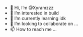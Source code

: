 - 👋 Hi, I’m @Xyramzzz
- 👀 I’m interested in build
- 🌱 I’m currently learning idk
- 💞️ I’m looking to collaborate on ...
- 📫 How to reach me ...
<!---
Xyramzzz/Xyramzzz is a ✨ special ✨ repository because its `README.md` (this file) appears on your GitHub profile.
You can click the Preview link to take a look at your changes.
--->
